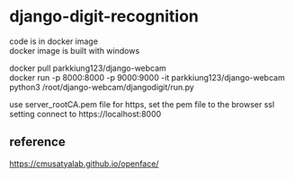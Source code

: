 # django-digit-recognition
code is in docker image<br>
docker image is built with windows

docker pull parkkiung123/django-webcam<br>
docker run -p 8000:8000 -p 9000:9000 -it parkkiung123/django-webcam python3 /root/django-webcam/djangodigit/run.py<br>

use server_rootCA.pem file for https, set the pem file to the browser ssl setting 
connect to https://localhost:8000

## reference
https://cmusatyalab.github.io/openface/

